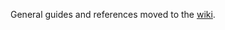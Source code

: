 General guides and references moved to the [wiki](https://github.com/hahagu/adaptive-fullstack/wiki).
